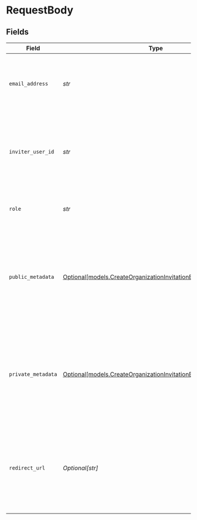 # RequestBody


## Fields

| Field                                                                                                                                    | Type                                                                                                                                     | Required                                                                                                                                 | Description                                                                                                                              | Example                                                                                                                                  |
| ---------------------------------------------------------------------------------------------------------------------------------------- | ---------------------------------------------------------------------------------------------------------------------------------------- | ---------------------------------------------------------------------------------------------------------------------------------------- | ---------------------------------------------------------------------------------------------------------------------------------------- | ---------------------------------------------------------------------------------------------------------------------------------------- |
| `email_address`                                                                                                                          | *str*                                                                                                                                    | :heavy_check_mark:                                                                                                                       | The email address of the new member that is going to be invited to the organization                                                      | newmember@example.com                                                                                                                    |
| `inviter_user_id`                                                                                                                        | *str*                                                                                                                                    | :heavy_check_mark:                                                                                                                       | The ID of the user that invites the new member to the organization.<br/>Must be an administrator in the organization.                    | user_67890                                                                                                                               |
| `role`                                                                                                                                   | *str*                                                                                                                                    | :heavy_check_mark:                                                                                                                       | The role of the new member in the organization.                                                                                          | admin                                                                                                                                    |
| `public_metadata`                                                                                                                        | [Optional[models.CreateOrganizationInvitationBulkPublicMetadata]](../models/createorganizationinvitationbulkpublicmetadata.md)           | :heavy_minus_sign:                                                                                                                       | Metadata saved on the organization invitation, read-only from the Frontend API and fully accessible (read/write) from the Backend API.   | {}                                                                                                                                       |
| `private_metadata`                                                                                                                       | [Optional[models.CreateOrganizationInvitationBulkPrivateMetadata]](../models/createorganizationinvitationbulkprivatemetadata.md)         | :heavy_minus_sign:                                                                                                                       | Metadata saved on the organization invitation, fully accessible (read/write) from the Backend API but not visible from the Frontend API. | {}                                                                                                                                       |
| `redirect_url`                                                                                                                           | *Optional[str]*                                                                                                                          | :heavy_minus_sign:                                                                                                                       | Optional URL that the invitee will be redirected to once they accept the invitation by clicking the join link in the invitation email.   | https://example.com/welcome                                                                                                              |